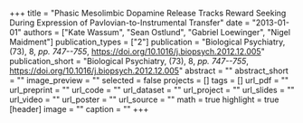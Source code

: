 +++
title = "Phasic Mesolimbic Dopamine Release Tracks Reward Seeking During Expression of Pavlovian-to-Instrumental Transfer"
date = "2013-01-01"
authors = ["Kate Wassum", "Sean Ostlund", "Gabriel Loewinger", "Nigel Maidment"]
publication_types = ["2"]
publication = "Biological Psychiatry, (73), 8, _pp. 747--755_, https://doi.org/10.1016/j.biopsych.2012.12.005"
publication_short = "Biological Psychiatry, (73), 8, _pp. 747--755_, https://doi.org/10.1016/j.biopsych.2012.12.005"
abstract = ""
abstract_short = ""
image_preview = ""
selected = false
projects = []
tags = []
url_pdf = ""
url_preprint = ""
url_code = ""
url_dataset = ""
url_project = ""
url_slides = ""
url_video = ""
url_poster = ""
url_source = ""
math = true
highlight = true
[header]
image = ""
caption = ""
+++
